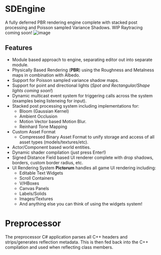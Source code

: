# SDEngine
A fully deferred PBR rendering engine complete with stacked post processing and Poisson sampled Variance Shadows. WIP Raytracing coming soon!
![image](https://user-images.githubusercontent.com/10623238/137220970-ae852f46-a1a9-4378-a524-2f507064a695.png)

## Features
- Module based approach to engine, separating editor out into separate module.
- Physically Based Rendering (**PBR**) using the Roughness and Metalness maps in combination with Albedo.
- Support for Poisson sampled variance shadow maps.
- Support for point and directional lights (*Spot and Rectangular/Shape lights coming soon!*)
- Dynamic multicast event system for triggering calls across the system (examples being listeneing for input).
- Stacked post processing system including implementations for:
    - Bloom (Gaussian Kernel)
    - Ambient Occlusion
    - Motion Vector based Motion Blur.
    - Reinhard Tone Mapping
- Custom Asset Format
    - Compressed Binary Asset Format to unify storage and access of all asset types (models/textures/etc).
- Actor/Component based world entities.
- Dynamic shader compilation (just press Enter!)
- Signed Distance Field based UI renderer complete with drop shadows, borders, custom border radius, etc.
- UI Rendering System **Pictorum** handles all game UI rendering including:
     - Editable Text Widgets
     - Scroll Containers
     - V/HBoxes
     - Canvas Panels
     - Labels/Solids
     - Images/Textures
     - And anything else you can think of using the widgets system!

# Preprocessor
The preprocessor C# application parses all C++ headers and strips/generates reflection metadata. This is then fed back into the C++ compilation and used when reflecting class members.
